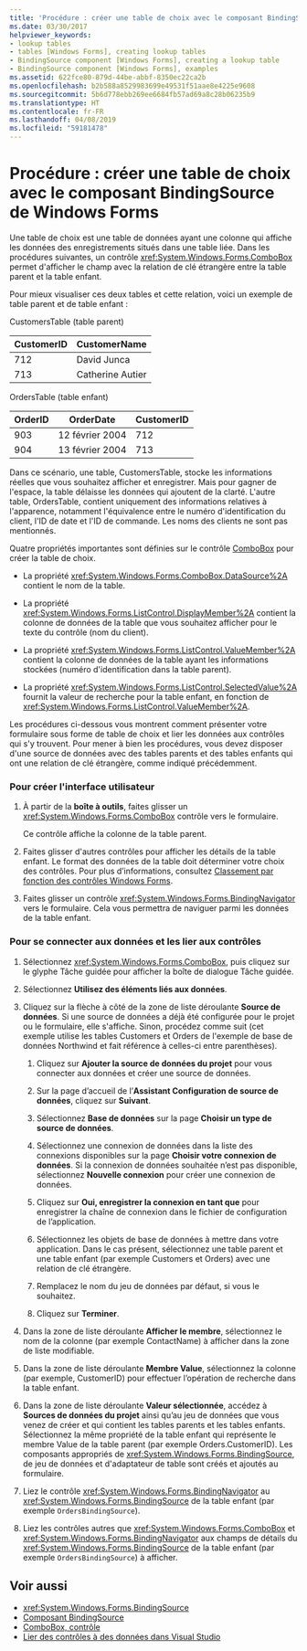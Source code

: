 ```yaml
---
title: 'Procédure : créer une table de choix avec le composant BindingSource de Windows Forms'
ms.date: 03/30/2017
helpviewer_keywords:
- lookup tables
- tables [Windows Forms], creating lookup tables
- BindingSource component [Windows Forms], creating a lookup table
- BindingSource component [Windows Forms], examples
ms.assetid: 622fce80-879d-44be-abbf-8350ec22ca2b
ms.openlocfilehash: b2b588a8529983699e49531f51aae8e4225e9608
ms.sourcegitcommit: 5b6d778ebb269ee6684fb57ad69a8c28b06235b9
ms.translationtype: HT
ms.contentlocale: fr-FR
ms.lasthandoff: 04/08/2019
ms.locfileid: "59181478"
---
```

# <a name="how-to-create-a-lookup-table-with-the-windows-forms-bindingsource-component"></a>Procédure : créer une table de choix avec le composant BindingSource de Windows Forms
Une table de choix est une table de données ayant une colonne qui affiche les données des enregistrements situés dans une table liée. Dans les procédures suivantes, un contrôle <xref:System.Windows.Forms.ComboBox> permet d'afficher le champ avec la relation de clé étrangère entre la table parent et la table enfant.  
  
 Pour mieux visualiser ces deux tables et cette relation, voici un exemple de table parent et de table enfant :  
  
 CustomersTable (table parent)  
  
|CustomerID|CustomerName|  
|----------------|------------------|  
|712|David Junca|  
|713|Catherine Autier|  
  
 OrdersTable (table enfant)  
  
|OrderID|OrderDate|CustomerID|  
|-------------|---------------|----------------|  
|903|12 février 2004|712|  
|904|13 février 2004|713|  
  
 Dans ce scénario, une table, CustomersTable, stocke les informations réelles que vous souhaitez afficher et enregistrer. Mais pour gagner de l'espace, la table délaisse les données qui ajoutent de la clarté. L'autre table, OrdersTable, contient uniquement des informations relatives à l'apparence, notamment l'équivalence entre le numéro d'identification du client, l'ID de date et l'ID de commande. Les noms des clients ne sont pas mentionnés.  
  
 Quatre propriétés importantes sont définies sur le contrôle [ComboBox](combobox-control-windows-forms.md) pour créer la table de choix.  
  
-   La propriété <xref:System.Windows.Forms.ComboBox.DataSource%2A> contient le nom de la table.  
  
-   La propriété <xref:System.Windows.Forms.ListControl.DisplayMember%2A> contient la colonne de données de la table que vous souhaitez afficher pour le texte du contrôle (nom du client).  
  
-   La propriété <xref:System.Windows.Forms.ListControl.ValueMember%2A> contient la colonne de données de la table ayant les informations stockées (numéro d'identification dans la table parent).  
  
-   La propriété <xref:System.Windows.Forms.ListControl.SelectedValue%2A> fournit la valeur de recherche pour la table enfant, en fonction de <xref:System.Windows.Forms.ListControl.ValueMember%2A>.  
  
 Les procédures ci-dessous vous montrent comment présenter votre formulaire sous forme de table de choix et lier les données aux contrôles qui s'y trouvent. Pour mener à bien les procédures, vous devez disposer d'une source de données avec des tables parents et des tables enfants qui ont une relation de clé étrangère, comme indiqué précédemment.  
  
### <a name="to-create-the-user-interface"></a>Pour créer l'interface utilisateur  
  
1.  À partir de la **boîte à outils**, faites glisser un <xref:System.Windows.Forms.ComboBox> contrôle vers le formulaire.  
  
     Ce contrôle affiche la colonne de la table parent.  
  
2.  Faites glisser d'autres contrôles pour afficher les détails de la table enfant. Le format des données de la table doit déterminer votre choix des contrôles. Pour plus d’informations, consultez [Classement par fonction des contrôles Windows Forms](windows-forms-controls-by-function.md).  
  
3.  Faites glisser un contrôle <xref:System.Windows.Forms.BindingNavigator> vers le formulaire. Cela vous permettra de naviguer parmi les données de la table enfant.  
  
### <a name="to-connect-to-the-data-and-bind-it-to-controls"></a>Pour se connecter aux données et les lier aux contrôles  
  
1.  Sélectionnez <xref:System.Windows.Forms.ComboBox>, puis cliquez sur le glyphe Tâche guidée pour afficher la boîte de dialogue Tâche guidée.  
  
2.  Sélectionnez **Utilisez des éléments liés aux données**.  
  
3.  Cliquez sur la flèche à côté de la zone de liste déroulante **Source de données**. Si une source de données a déjà été configurée pour le projet ou le formulaire, elle s'affiche. Sinon, procédez comme suit (cet exemple utilise les tables Customers et Orders de l'exemple de base de données Northwind et fait référence à celles-ci entre parenthèses).  
  
    1.  Cliquez sur **Ajouter la source de données du projet** pour vous connecter aux données et créer une source de données.  
  
    2.  Sur la page d’accueil de l’**Assistant Configuration de source de données**, cliquez sur **Suivant**.  
  
    3.  Sélectionnez **Base de données** sur la page **Choisir un type de source de données**.  
  
    4.  Sélectionnez une connexion de données dans la liste des connexions disponibles sur la page **Choisir votre connexion de données**. Si la connexion de données souhaitée n’est pas disponible, sélectionnez **Nouvelle connexion** pour créer une connexion de données.  
  
    5.  Cliquez sur **Oui, enregistrer la connexion en tant que** pour enregistrer la chaîne de connexion dans le fichier de configuration de l’application.  
  
    6.  Sélectionnez les objets de base de données à mettre dans votre application. Dans le cas présent, sélectionnez une table parent et une table enfant (par exemple Customers et Orders) avec une relation de clé étrangère.  
  
    7.  Remplacez le nom du jeu de données par défaut, si vous le souhaitez.  
  
    8.  Cliquez sur **Terminer**.  
  
4.  Dans la zone de liste déroulante **Afficher le membre**, sélectionnez le nom de la colonne (par exemple ContactName) à afficher dans la zone de liste modifiable.  
  
5.  Dans la zone de liste déroulante **Membre Value**, sélectionnez la colonne (par exemple, CustomerID) pour effectuer l’opération de recherche dans la table enfant.  
  
6.  Dans la zone de liste déroulante **Valeur sélectionnée**, accédez à **Sources de données du projet** ainsi qu’au jeu de données que vous venez de créer et qui contient les tables parents et les tables enfants. Sélectionnez la même propriété de la table enfant qui représente le membre Value de la table parent (par exemple Orders.CustomerID). Les composants appropriés de <xref:System.Windows.Forms.BindingSource>, de jeu de données et d'adaptateur de table sont créés et ajoutés au formulaire.  
  
7.  Liez le contrôle <xref:System.Windows.Forms.BindingNavigator> au <xref:System.Windows.Forms.BindingSource> de la table enfant (par exemple `OrdersBindingSource`).  
  
8.  Liez les contrôles autres que <xref:System.Windows.Forms.ComboBox> et <xref:System.Windows.Forms.BindingNavigator> aux champs de détails du <xref:System.Windows.Forms.BindingSource> de la table enfant (par exemple `OrdersBindingSource`) à afficher.  
  
## <a name="see-also"></a>Voir aussi

- <xref:System.Windows.Forms.BindingSource>
- [Composant BindingSource](bindingsource-component.md)
- [ComboBox, contrôle](combobox-control-windows-forms.md)
- [Lier des contrôles à des données dans Visual Studio](/visualstudio/data-tools/bind-controls-to-data-in-visual-studio)
